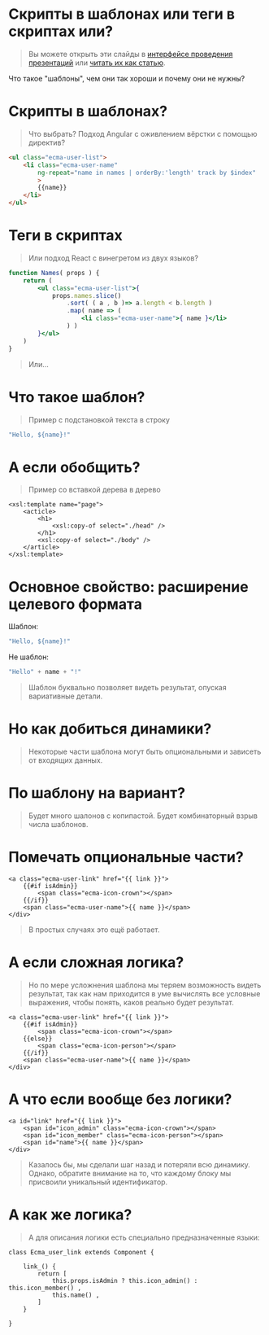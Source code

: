 # Скрипты в шаблонах или теги в скриптах или?

> Вы можете открыть эти слайды в [интерфейсе проведения презентаций](https://nin-jin.github.io/slides/templates/) или [читать их как статью](https://github.com/nin-jin/slides/blob/master/templates/).

Что такое "шаблоны", чем они так хороши и почему они не нужны?

# Скрипты в шаблонах?

> Что выбрать? Подход Angular с оживлением вёрстки с помощью директив? 

```html
<ul class="ecma-user-list">
    <li class="ecma-user-name"
        ng-repeat="name in names | orderBy:'length' track by $index"
        >
        {{name}}
    </li>
</ul>
```

# Теги в скриптах

> Или подход React c винегретом из двух языков?

```jsx
function Names( props ) {
    return (
        <ul class="ecma-user-list">{
            props.names.slice()
                .sort( ( a , b )=> a.length < b.length )
                .map( name => (
                    <li class="ecma-user-name">{ name }</li>
                ) )
        }</ul>
    )
}
```

> Или...

# Что такое шаблон?

> Пример с подстановкой текста в строку

```js
"Hello, ${name}!"
```

# А если обобщить?

> Пример со вставкой дерева в дерево

```
<xsl:template name="page">
    <acticle>
        <h1>
            <xsl:copy-of select="./head" />
        </h1>
        <xsl:copy-of select="./body" />
    </article>
</xsl:template>
```

# Основное свойство: расширение целевого формата

Шаблон:

```js
"Hello, ${name}!"
```

Не шаблон:

```js
"Hello" + name + "!"
```

> Шаблон буквально позволяет видеть результат, опуская вариативные детали.

# Но как добиться динамики?

> Некоторые части шаблона могут быть опциональными и зависеть от входящих данных.

# По шаблону на вариант?

> Будет много шалонов с копипастой. Будет комбинаторный взрыв числа шаблонов.

# Помечать опциональные части?

```
<a class="ecma-user-link" href="{{ link }}">
    {{#if isAdmin}}
        <span class="ecma-icon-crown"></span>
    {{/if}}
    <span class="ecma-user-name">{{ name }}</span>
</div>
```

> В простых случаях это ещё работает.

# А если сложная логика?

> Но по мере усложнения шаблона мы теряем возможность видеть результат, так как нам приходится в уме вычислять все условные выражения, чтобы понять, каков реально будет результат.

```
<a class="ecma-user-link" href="{{ link }}">
    {{#if isAdmin}}
        <span class="ecma-icon-crown"></span>
    {{else}}
        <span class="ecma-icon-person"></span>
    {{/if}}
    <span class="ecma-user-name">{{ name }}</span>
</div>
```

# А что если вообще без логики?

```
<a id="link" href="{{ link }}">
    <span id="icon_admin" class="ecma-icon-crown"></span>
    <span id="icon_member" class="ecma-icon-person"></span>
    <span id="name">{{ name }}</span>
</div>
```

> Казалось бы, мы сделали шаг назад и потеряли всю динамику. Однако, обратите внимание на то, что каждому блоку мы присвоили уникальный идентификатор.

# А как же логика?

> А для описания логики есть специально предназначенные языки:

```
class Ecma_user_link extends Component {

    link_() {
        return [
            this.props.isAdmin ? this.icon_admin() : this.icon_member() ,
            this.name() ,
        ]
    }

}
```

